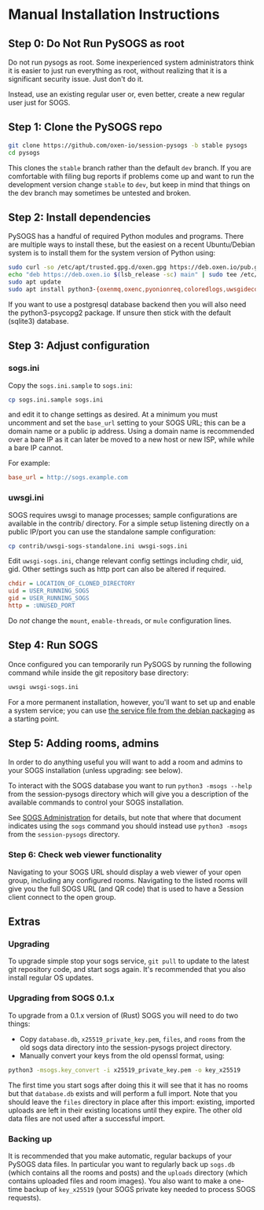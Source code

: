 # Manual Installation Instructions

## Step 0: Do Not Run PySOGS as root

Do not run pysogs as root.  Some inexperienced system administrators think it is easier to just run
everything as root, without realizing that it is a significant security issue.  Just don't do it.

Instead, use an existing regular user or, even better, create a new regular user just for SOGS.

## Step 1: Clone the PySOGS repo

```bash
git clone https://github.com/oxen-io/session-pysogs -b stable pysogs
cd pysogs
```

This clones the `stable` branch rather than the default `dev` branch.  If you are comfortable with
filing bug reports if problems come up and want to run the development version change `stable` to
`dev`, but keep in mind that things on the dev branch may sometimes be untested and broken.

## Step 2: Install dependencies

PySOGS has a handful of required Python modules and programs.  There are multiple ways to install
these, but the easiest on a recent Ubuntu/Debian system is to install them for the system version of
Python using:

```bash
sudo curl -so /etc/apt/trusted.gpg.d/oxen.gpg https://deb.oxen.io/pub.gpg
echo "deb https://deb.oxen.io $(lsb_release -sc) main" | sudo tee /etc/apt/sources.list.d/oxen.list
sudo apt update
sudo apt install python3-{oxenmq,oxenc,pyonionreq,coloredlogs,uwsgidecorators,flask,cryptography,nacl,pil,protobuf,openssl,qrencode,better-profanity,sqlalchemy,sqlalchemy-utils} uwsgi-plugin-python3
```

If you want to use a postgresql database backend then you will also need the python3-psycopg2
package.  If unsure then stick with the default (sqlite3) database.


## Step 3: Adjust configuration

### sogs.ini

Copy the `sogs.ini.sample` to `sogs.ini`:

```bash
cp sogs.ini.sample sogs.ini
```

and edit it to change settings as desired.  At a minimum you must uncomment and set the `base_url`
setting to your SOGS URL; this can be a domain name or a public ip address.  Using a domain name is
recommended over a bare IP as it can later be moved to a new host or new ISP, while while a bare IP
cannot.

For example:
```ini
base_url = http://sogs.example.com
```

### uwsgi.ini

SOGS requires uwsgi to manage processes; sample configurations are available in the contrib/
directory.  For a simple setup listening directly on a public IP/port you can use the standalone
sample configuration:

```bash
cp contrib/uwsgi-sogs-standalone.ini uwsgi-sogs.ini
```

Edit `uwsgi-sogs.ini`, change relevant config settings including chdir, uid, gid.  Other settings
such as http port can also be altered if required.

```ini
chdir = LOCATION_OF_CLONED_DIRECTORY
uid = USER_RUNNING_SOGS
gid = USER_RUNNING_SOGS
http = :UNUSED_PORT
```

Do *not* change the `mount`, `enable-threads`, or `mule` configuration lines.

## Step 4: Run SOGS

Once configured you can temporarily run PySOGS by running the following command while inside the git
repository base directory:

```bash
uwsgi uwsgi-sogs.ini
```

For a more permanent installation, however, you'll want to set up and enable a system service; you
can use [the service file from the debian
packaging](https://github.com/oxen-io/session-pysogs/blob/debian/sid/debian/sogs-standalone.service)
as a starting point.

## Step 5: Adding rooms, admins

In order to do anything useful you will want to add a room and admins to your SOGS installation
(unless upgrading: see below).

To interact with the SOGS database you want to run `python3 -msogs --help` from the session-pysogs
directory which will give you a description of the available commands to control your SOGS
installation.

See [SOGS Administration](administration.md) for details, but note that where that document
indicates using the `sogs` command you should instead use `python3 -msogs` from the `session-pysogs`
directory.

### Step 6: Check web viewer functionality

Navigating to your SOGS URL should display a web viewer of your open group, including any configured
rooms.  Navigating to the listed rooms will give you the full SOGS URL (and QR code) that is used to
have a Session client connect to the open group.

## Extras

### Upgrading

To upgrade simple stop your sogs service, `git pull` to update to the latest git repository code,
and start sogs again.  It's recommended that you also install regular OS updates.

### Upgrading from SOGS 0.1.x

To upgrade from a 0.1.x version of (Rust) SOGS you will need to do two things:

- Copy `database.db`, `x25519_private_key.pem`, `files`, and `rooms` from the old sogs data
  directory into the session-pysogs project directory.
- Manually convert your keys from the old openssl format, using:
```bash
python3 -msogs.key_convert -i x25519_private_key.pem -o key_x25519
```

The first time you start sogs after doing this it will see that it has no rooms but that
`database.db` exists and will perform a full import.  Note that you should leave the `files`
directory in place after this import: existing, imported uploads are left in their existing
locations until they expire.  The other old data files are not used after a successful import.

### Backing up

It is recommended that you make automatic, regular backups of your PySOGS data files.  In particular
you want to regularly back up `sogs.db` (which contains all the rooms and posts) and the `uploads`
directory (which contains uploaded files and room images).  You also want to make a one-time backup
of `key_x25519` (your SOGS private key needed to process SOGS requests).
